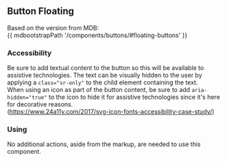 ## Button Floating

Based on the version from MDB:<br>
{{ mdbootstrapPath '/components/buttons/#floating-buttons' }}

### Accessibility

Be sure to add textual content to the button so this will be available to assistive technologies. The text can be visually hidden to the user
by applying a `class="sr-only"` to the child element containing the text.<br>
When using an icon as part of the button content, be sure to add `aria-hidden="true"` to the icon to hide it for assistive technologies since it's here for decorative reasons.<br>
(https://www.24a11y.com/2017/svg-icon-fonts-accessibility-case-study/)

### Using

No additional actions, aside from the markup, are needed to use this component.
